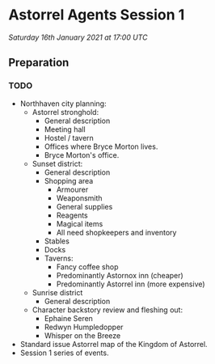 # Astorrel Agents Session 1

*Saturday 16th January 2021 at 17:00 UTC*

## Preparation

### TODO

- Northhaven city planning:
  - Astorrel stronghold:
    - General description
    - Meeting hall
    - Hostel / tavern
    - Offices where Bryce Morton lives.
    - Bryce Morton's office.
  - Sunset district:
    - General description
    - Shopping area
      - Armourer
      - Weaponsmith
      - General supplies
      - Reagents
      - Magical items
      - All need shopkeepers and inventory
    - Stables
    - Docks
    - Taverns:
      - Fancy coffee shop
      - Predominantly Astornox inn (cheaper)
      - Predominantly Astorrel inn (more expensive)
  - Sunrise district
    - General description
  - Character backstory review and fleshing out:
    - Ephaine Seren
    - Redwyn Humpledopper
    - Whisper on the Breeze
- Standard issue Astorrel map of the Kingdom of Astorrel.
- Session 1 series of events.
